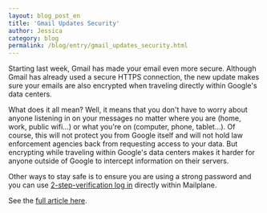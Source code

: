 ```yaml
---
layout: blog_post_en
title: 'Gmail Updates Security'
author: Jessica
category: blog
permalink: /blog/entry/gmail_updates_security.html
---
```


Starting last week, Gmail has made your email even more secure. Although Gmail has already used a secure HTTPS connection, the new update makes sure your emails are also encrypted when traveling directly within Google's data centers.

What does it all mean? Well, it means that you don't have to worry about anyone listening in on your messages no matter where you are (home, work, public wifi...) or what you're on (computer, phone, tablet...). Of course, this will not protect you from Google itself and will not hold law enforcement agencies back from requesting access to your data. But encrypting while traveling within Google's data centers makes it harder for anyone outside of Google to intercept information on their servers.

Other ways to stay safe is to ensure you are using a strong password and you can use [2-step-verification log in](https://mailplaneapp.com/howto/entry/two_factor_authentication) directly within Mailplane. 

See the [full article here](http://gmailblog.blogspot.ch/2014/03/staying-at-forefront-of-email-security.html).